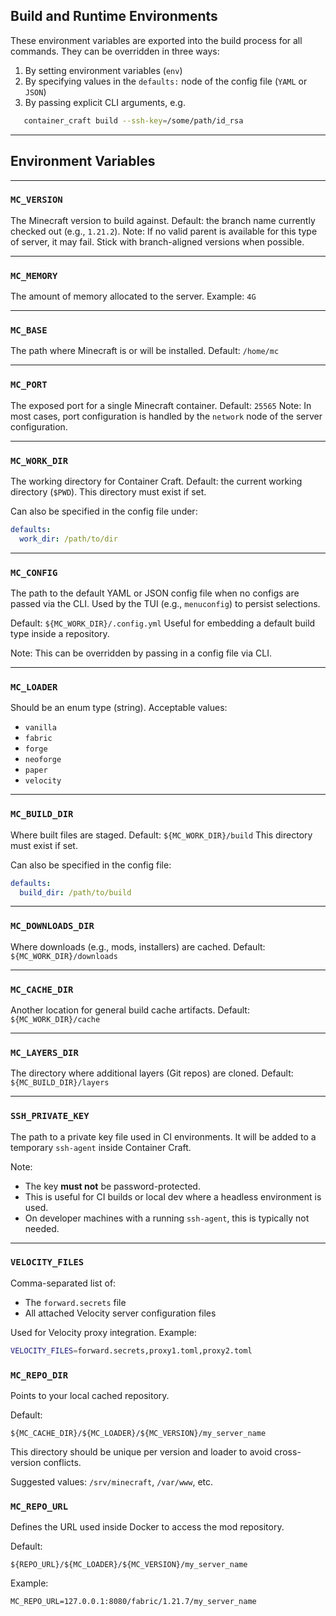 ## Build and Runtime Environments

These environment variables are exported into the build process for all commands. They can be overridden in three ways:

1. By setting environment variables (`env`)
2. By specifying values in the `defaults:` node of the config file (`YAML` or `JSON`)
3. By passing explicit CLI arguments, e.g.

```bash
   container_craft build --ssh-key=/some/path/id_rsa
```

---

## Environment Variables

---

### `MC_VERSION`

The Minecraft version to build against.
Default: the branch name currently checked out (e.g., `1.21.2`).
Note: If no valid parent is available for this type of server, it may fail. Stick with branch-aligned versions when possible.

---

### `MC_MEMORY`

The amount of memory allocated to the server.
Example: `4G`

---

### `MC_BASE`

The path where Minecraft is or will be installed.
Default: `/home/mc`

---

### `MC_PORT`

The exposed port for a single Minecraft container.
Default: `25565`
Note: In most cases, port configuration is handled by the `network` node of the server configuration.

---

### `MC_WORK_DIR`

The working directory for Container Craft.
Default: the current working directory (`$PWD`).
This directory must exist if set.

Can also be specified in the config file under:

```yaml
defaults:
  work_dir: /path/to/dir
```

---

### `MC_CONFIG`

The path to the default YAML or JSON config file when no configs are passed via the CLI.
Used by the TUI (e.g., `menuconfig`) to persist selections.

Default: `${MC_WORK_DIR}/.config.yml`
Useful for embedding a default build type inside a repository.

Note: This can be overridden by passing in a config file via CLI.

---

### `MC_LOADER`
Should be an enum type (string). Acceptable values:

- `vanilla`
- `fabric`
- `forge`
- `neoforge`
- `paper`
- `velocity`

---

### `MC_BUILD_DIR`

Where built files are staged.
Default: `${MC_WORK_DIR}/build`
This directory must exist if set.

Can also be specified in the config file:

```yaml
defaults:
  build_dir: /path/to/build
```

---

### `MC_DOWNLOADS_DIR`

Where downloads (e.g., mods, installers) are cached.
Default: `${MC_WORK_DIR}/downloads`

---

### `MC_CACHE_DIR`

Another location for general build cache artifacts.
Default: `${MC_WORK_DIR}/cache`

---

### `MC_LAYERS_DIR`

The directory where additional layers (Git repos) are cloned.
Default: `${MC_BUILD_DIR}/layers`

---

### `SSH_PRIVATE_KEY`

The path to a private key file used in CI environments.
It will be added to a temporary `ssh-agent` inside Container Craft.

Note:

* The key **must not** be password-protected.
* This is useful for CI builds or local dev where a headless environment is used.
* On developer machines with a running `ssh-agent`, this is typically not needed.

---

### `VELOCITY_FILES`

Comma-separated list of:

* The `forward.secrets` file
* All attached Velocity server configuration files

Used for Velocity proxy integration. Example:

```bash
VELOCITY_FILES=forward.secrets,proxy1.toml,proxy2.toml
```


### `MC_REPO_DIR`
Points to your local cached repository.

Default:
```
${MC_CACHE_DIR}/${MC_LOADER}/${MC_VERSION}/my_server_name
```

This directory should be unique per version and loader to avoid cross-version conflicts.

Suggested values: `/srv/minecraft`, `/var/www`, etc.

### `MC_REPO_URL`
Defines the URL used inside Docker to access the mod repository.

Default:
```
${REPO_URL}/${MC_LOADER}/${MC_VERSION}/my_server_name
```

Example:
```
MC_REPO_URL=127.0.0.1:8080/fabric/1.21.7/my_server_name
```

